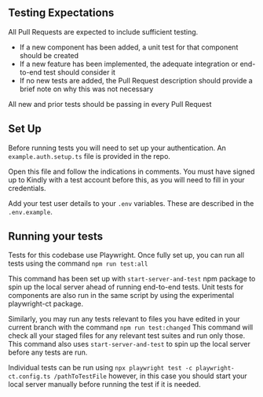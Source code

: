 ## Testing Expectations

All Pull Requests are expected to include sufficient testing.

- If a new component has been added, a unit test for that component should be created
- If a new feature has been implemented, the adequate integration or end-to-end test should consider it
- If no new tests are added, the Pull Request description should provide a brief note on why this was not necessary

All new and prior tests should be passing in every Pull Request

## Set Up

Before running tests you will need to set up your authentication. An `example.auth.setup.ts` file is provided in the repo.

Open this file and follow the indications in comments. You must have signed up to Kindly with a test account before this, as you will need to fill in your credentials.

Add your test user details to your `.env` variables. These are described in the `.env.example`.

## Running your tests

Tests for this codebase use Playwright. Once fully set up, you can run all tests using the command `npm run test:all`

This command has been set up with `start-server-and-test` npm package to spin up the local server ahead of running end-to-end tests. Unit tests for components are also run in the same script by using the experimental playwright-ct package.

Similarly, you may run any tests relevant to files you have edited in your current branch with the command `npm run test:changed`
This command will check all your staged files for any relevant test suites and run only those.
This command also uses `start-server-and-test` to spin up the local server before any tests are run.

Individual tests can be run using `npx playwright test -c playwright-ct.config.ts /pathToTestFile` however, in this case you should start your local server manually before running the test if it is needed.
